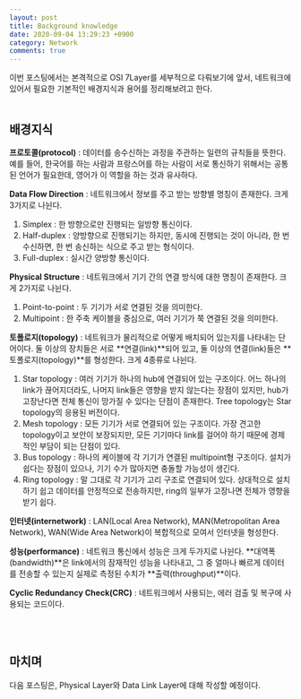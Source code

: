 ```yaml
---
layout: post
title: Background knowledge
date: 2020-09-04 13:29:23 +0900
category: Network
comments: true
---
```

이번 포스팅에서는 본격적으로 OSI 7Layer를 세부적으로 다뤄보기에 앞서, 네트워크에 있어서 필요한 기본적인 배경지식과 용어를 정리해보려고 한다.
<br/>
<br/>

## 배경지식 

**프로토콜(protocol)** : 데이터를 송수신하는 과정을 주관하는 일련의 규칙들을 뜻한다. 예를 들어, 한국어를 하는 사람과 프랑스어를 하는 사람이 서로 통신하기 위해서는 공통된 언어가 필요한데, 영어가 이 역할을 하는 것과 유사하다.

**Data Flow Direction** : 네트워크에서 정보를 주고 받는 방향별 명칭이 존재한다. 크게 3가지로 나뉜다.
1. Simplex : 한 방향으로만 진행되는 일방향 통신이다.
2. Half-duplex : 양방향으로 진행되기는 하지만, 동시에 진행되는 것이 아니라, 한 번 수신하면, 한 번 송신하는 식으로 주고 받는 형식이다.
3. Full-duplex : 실시간 양방향 통신이다.

**Physical Structure** : 네트워크에서 기기 간의 연결 방식에 대한 명칭이 존재한다. 크게 2가지로 나뉜다.
1. Point-to-point : 두 기기가 서로 연결된 것을 의미한다.
2. Multipoint : 한 주축 케이블을 중심으로, 여러 기기가 쭉 연결된 것을 의미한다.

**토폴로지(topology)** : 네트워크가 물리적으로 어떻게 배치되어 있는지를 나타내는 단어이다. 둘 이상의 장치들은 서로 **연결(link)**되어 있고, 둘 이상의 연결(link)들은 **토폴로지(topology)**를 형성한다. 크게 4종류로 나뉜다.
1. Star topology : 여러 기기가 하나의 hub에 연결되어 있는 구조이다. 어느 하나의 link가 끊어지더라도, 나머지 link들은 영향을 받지 않는다는 장점이 있지만, hub가 고장난다면 전체 통신이 망가질 수 있다는 단점이 존재한다. Tree topology는 Star topology의 응용된 버전이다.
2. Mesh topology : 모든 기기가 서로 연결되어 있는 구조이다. 가장 견고한 topology이고 보안이 보장되지만, 모든 기기마다 link를 걸어야 하기 때문에 경제적인 부담이 되는 단점이 있다.
3. Bus topology : 하나의 케이블에 각 기기가 연결된 multipoint형 구조이다. 설치가 쉽다는 장점이 있으나, 기기 수가 많아지면 충돌할 가능성이 생긴다.
4. Ring topology : 말 그대로 각 기기가 고리 구조로 연결되어 있다. 상대적으로 설치하기 쉽고 데이터를 안정적으로 전송하지만, ring의 일부가 고장나면 전체가 영향을 받기 쉽다.

**인터넷(internetwork)** : LAN(Local Area Network), MAN(Metropolitan Area Network), WAN(Wide Area Network)이 복합적으로 모여서 인터넷을 형성한다.

**성능(performance)** : 네트워크 통신에서 성능은 크게 두가지로 나뉜다. **대역폭(bandwidth)**은 link에서의 잠재적인 성능을 나타내고, 그 중 얼마나 빠르게 데이터를 전송할 수 있는지 실제로 측정된 수치가 **출력(throughput)**이다.

**Cyclic Redundancy Check(CRC)** : 네트워크에서 사용되는, 에러 검출 및 복구에 사용되는 코드이다.

<br/>
<br/>

## 마치며

다음 포스팅은, Physical Layer와 Data Link Layer에 대해 작성할 예정이다.

